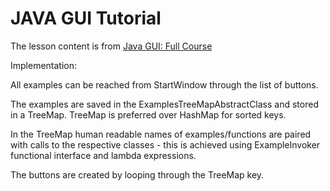 # JAVA GUI Tutorial
The lesson content is from [Java GUI: Full Course](https://www.youtube.com/watch?v=Kmgo00avvEw)

Implementation:

All examples can be reached from StartWindow through the list of buttons.

The examples are saved in the ExamplesTreeMapAbstractClass and stored in a TreeMap.
TreeMap is preferred over HashMap for sorted keys.

In the TreeMap human readable names of examples/functions are paired with calls to the respective classes - this is achieved using ExampleInvoker functional interface and lambda expressions.

The buttons are created by looping through the TreeMap key.
